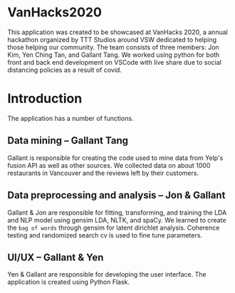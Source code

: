 # VanHacks2020
This application was created to be showcased at VanHacks 2020, a annual hackathon organized by TTT Studios around VSW dedicated to helping those helping our community. 
The team consists of three members: Jon Kim, Yen Ching Tan, and Gallant Tang.
We worked using python for both front and back end development on VSCode with live share due to social distancing policies as a result of covid.
# Introduction
The application has a number of functions.

## Data mining – Gallant Tang
Gallant is responsible for creating the code used to mine data from Yelp's fusion API as well as other sources. We collected data on about 1000 restaurants in Vancouver and the reviews left by their customers.

## Data preprocessing and analysis – Jon & Gallant
Gallant & Jon are responsible for fitting, transforming, and training the LDA and NLP model using gensim LDA, NLTK, and spaCy.
We learned to create the `bag of words` through gensim for latent dirichlet analysis. Coherence testing and randomized search cv is used to fine tune parameters.

## UI/UX – Gallant & Yen
Yen & Gallant are responsible for developing the user interface. The application is created using Python Flask.
